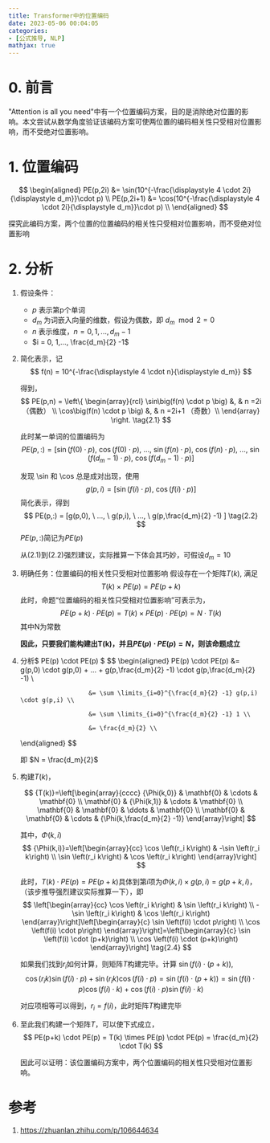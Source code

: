```yaml
---
title: Transformer中的位置编码
date: 2023-05-06 00:04:05
categories: 
- [公式推导, NLP]
mathjax: true
---
```


# 0. 前言
"Attention is all you need"中有一个位置编码方案，目的是消除绝对位置的影响。本文尝试从数学角度验证该编码方案可使两位置的编码相关性只受相对位置影响，而不受绝对位置影响。

<!--more-->

# 1. 位置编码
$$
\begin{aligned}
    PE(p,2i) &= \sin(10^{-\frac{\displaystyle 4 \cdot 2i}{\displaystyle d_m}}\cdot p) \\
    PE(p,2i+1) &= \cos(10^{-\frac{\displaystyle 4 \cdot 2i}{\displaystyle d_m}}\cdot p) \\
\end{aligned}
$$

探究此编码方案，两个位置的位置编码的相关性只受相对位置影响，而不受绝对位置影响

#  2. 分析
1. 假设条件：
    - $p$ 表示第p个单词
    - $d_m$ 为词嵌入向量的维数，假设为偶数，即 $d_m \mod 2 =0$
    - $n$ 表示维度，$n = 0, 1, ..., d_m-1$
    - $i = 0, 1,..., \frac{d_m}{2} -1$
2. 简化表示，记
    $$
        f(n) = 10^{-\frac{\displaystyle 4 \cdot n}{\displaystyle d_m}}
    $$

    得到，
    $$
    PE(p,n) =  \left\{
        \begin{array}{rcl}
            \sin\big(f(n) \cdot p \big)       &,      & n =2i （偶数） \\
            \cos\big(f(n) \cdot p \big)       &,      & n =2i+1 （奇数）\\
        \end{array} \right. 
    \tag{2.1}
    $$
    
    此时某一单词的位置编码为
    $$
    PE(p,:) = [\sin\big(f(0) \cdot p \big) , \   \cos\big(f(0) \cdot p \big), \  ..., \ \sin\big(f(n) \cdot p \big) , \   \cos\big(f(n) \cdot p \big), \  ..., \ \sin\big(f(d_m-1) \cdot p \big) , \   \cos\big(f(d_m-1) \cdot p \big)  ]
    $$

    发现 \sin 和 \cos 总是成对出现，使用
    $$
    g(p,i) = [\sin\big(f(i) \cdot p \big) , \   \cos\big(f(i) \cdot p \big)]
    $$
    简化表示，得到
    $$
    PE(p,:) = [g(p,0), \ ..., \ g(p,i), \ ..., \ g(p,\frac{d_m}{2} -1) ]
    \tag{2.2}
    $$
    $PE(p,:)$简记为$PE(p)$

    从(2.1)到(2.2)强烈建议，实际推算一下体会其巧妙，可假设$d_m=10$

3. 明确任务：位置编码的相关性只受相对位置影响
    假设存在一个矩阵$T(k)$, 满足
    $$
    T(k) \times PE(p) = PE(p+k) 
    $$
    此时，命题“位置编码的相关性只受相对位置影响”可表示为，
    $$
    PE(p+k) \cdot PE(p) = T(k) \times PE(p) \cdot PE(p) = N \cdot T(k)
    \tag{2.3}
    $$
    其中N为常数

    **因此，只要我们能构建出T(k)，并且$PE(p) \cdot PE(p) = N$，则该命题成立**

4. 分析$ PE(p) \cdot PE(p) $
    $$
    \begin{aligned}
        PE(p) \cdot PE(p) &= g(p,0) \cdot g(p,0) + ... + g(p,\frac{d_m}{2} -1) \cdot g(p,\frac{d_m}{2} -1) \\

                          &= \sum \limits_{i=0}^{\frac{d_m}{2} -1} g(p,i) \cdot g(p,i) \\

                          &= \sum \limits_{i=0}^{\frac{d_m}{2} -1} 1 \\

                          &= \frac{d_m}{2} \\
    \end{aligned}
    $$

    即 $N = \frac{d_m}{2}$

5. 构建$T(k)$，

    $$
    {T(k)}=\left[\begin{array}{cccc}
    {\Phi(k,0)} & \mathbf{0} & \cdots & \mathbf{0} \\
    \mathbf{0} & {\Phi(k,1)} & \cdots & \mathbf{0} \\
    \mathbf{0} & \mathbf{0} & \ddots & \mathbf{0} \\
    \mathbf{0} & \mathbf{0} & \cdots & {\Phi(k,\frac{d_m}{2} -1)}
    \end{array}\right]
    $$

    其中，$\Phi(k,i)$
    $$
    {\Phi(k,i)}=\left[\begin{array}{cc}
    \cos \left(r_i k\right) & -\sin \left(r_i k\right) \\
    \sin \left(r_i k\right) & \cos \left(r_i k\right)
    \end{array}\right]
    $$

    此时，$T(k) \cdot PE(p) = PE(p+k)$具体到第$i$项为$\Phi(k,i)\times g(p,i) = g(p+k,i)$，（该步推导强烈建议实际推算一下），即
    $$
    \left[\begin{array}{cc}
    \cos \left(r_i k\right) & \sin \left(r_i k\right) \\
    -\sin \left(r_i k\right) & \cos \left(r_i k\right)
    \end{array}\right]\left[\begin{array}{c}
    \sin \left(f(i) \cdot p\right) \\
    \cos \left(f(i) \cdot p\right)
    \end{array}\right]=\left[\begin{array}{c}
    \sin \left(f(i) \cdot (p+k)\right) \\
    \cos \left(f(i) \cdot (p+k)\right)
    \end{array}\right]
    \tag{2.4}
    $$

    如果我们找到$r_i$如何计算，则矩阵$T$构建完毕。计算 $\sin \left(f(i) \cdot (p+k)\right)$,
    $$
    \cos(r_i k) \sin (f(i) \cdot p) + \sin (r_i k) \cos (f(i) \cdot p) = \sin (f(i) \cdot (p+k)) = \sin (f(i) \cdot p) \cos (f(i) \cdot k) + \cos (f(i) \cdot p)\sin (f(i) \cdot k)
    $$

    对应项相等可以得到，$r_i = f(i)$，此时矩阵$T$构建完毕

5. 至此我们构建一个矩阵$T$，可以使下式成立，
    $$
        PE(p+k) \cdot PE(p) = T(k) \times PE(p) \cdot PE(p) = \frac{d_m}{2} \cdot T(k)
    $$

    因此可以证明：该位置编码方案中，两个位置编码的相关性只受相对位置影响。


# 参考
1. https://zhuanlan.zhihu.com/p/106644634